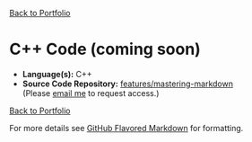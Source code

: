 [Back to Portfolio](./)

C++ Code (coming soon)
===============

-   **Language(s):** C++
-   **Source Code Repository:** [features/mastering-markdown](https://guides.github.com/features/mastering-markdown/)  
    (Please [email me](mailto:example@csustudent.net?subject=GitHub%20Access) to request access.)



[Back to Portfolio](./)

For more details see [GitHub Flavored Markdown](https://guides.github.com/features/mastering-markdown/) for formatting.

